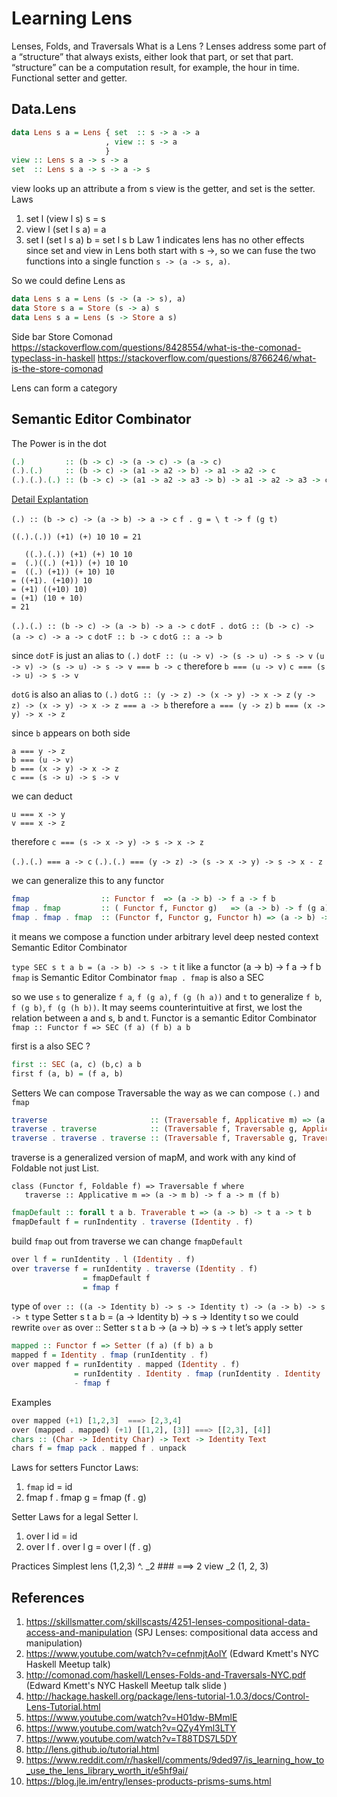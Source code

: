 # Learning Lens


Lenses, Folds, and Traversals
What is a Lens ?
Lenses address some part of a “structure” that always exists, either look that part, or set that part.
“structure” can be a computation result, for example, the hour in time. Functional setter and getter.
##  Data.Lens

```haskell
data Lens s a = Lens { set  :: s -> a -> a
                     , view :: s -> a
                     }
view :: Lens s a -> s -> a
set  :: Lens s a -> s -> a -> s
```

view looks up an attribute a from s
view is the getter, and set is the setter.
Laws
1. set l (view l s) s = s
2. view l (set l s a) = a
3. set l (set l s a) b = set l s b
Law 1 indicates lens has no other effects
since set and view in Lens both start with s ->, so we can fuse the two functions into a single function
`s -> (a -> s, a)`.

So we could define Lens as
```haskell
data Lens s a = Lens (s -> (a -> s), a)
data Store s a = Store (s -> a) s
data Lens s a = Lens (s -> Store a s)
```

Side bar Store Comonad
https://stackoverflow.com/questions/8428554/what-is-the-comonad-typeclass-in-haskell
https://stackoverflow.com/questions/8766246/what-is-the-store-comonad

Lens can form a category

## Semantic Editor Combinator

The Power is in the dot
```haskell
(.)         :: (b -> c) -> (a -> c) -> (a -> c)
(.).(.)     :: (b -> c) -> (a1 -> a2 -> b) -> a1 -> a2 -> c
(.).(.).(.) :: (b -> c) -> (a1 -> a2 -> a3 -> b) -> a1 -> a2 -> a3 -> c
```
[Detail Explantation](https://www.reddit.com/r/haskellquestions/comments/ayi445/help_me_understand_the_function_and_its_type/)

`(.) :: (b -> c) -> (a -> b) -> a -> c`
`f . g = \ t -> f (g t)`

`((.).(.)) (+1) (+) 10 10 = 21`
```
   ((.).(.)) (+1) (+) 10 10
=  (.)((.) (+1)) (+) 10 10
=  ((.) (+1)) (+ 10) 10
= ((+1). (+10)) 10
= (+1) ((+10) 10)
= (+1) (10 + 10)
= 21
```


`(.).(.) :: (b -> c) -> (a -> b) -> a -> c`
`dotF . dotG :: (b -> c) -> (a -> c) -> a -> c`
`dotF :: b -> c`
`dotG :: a -> b`

since `dotF` is just an alias to `(.)`
`dotF :: (u -> v) -> (s -> u) -> s -> v`
`(u -> v) -> (s -> u) -> s -> v === b -> c`
therefore
`b === (u -> v)`
`c === (s -> u) -> s -> v`

`dotG` is also an alias to `(.)`
`dotG :: (y -> z) -> (x -> y) -> x -> z`
`(y -> z) -> (x -> y) -> x -> z === a -> b`
therefore
`a === (y -> z)`
`b === (x -> y) -> x -> z`

since `b` appears on both side

```
a === y -> z
b === (u -> v)
b === (x -> y) -> x -> z
c === (s -> u) -> s -> v
```

we can deduct

```
u === x -> y
v === x -> z
```

therefore `c === (s -> x -> y) -> s -> x -> z`

`(.).(.) === a -> c`
`(.).(.) === (y -> z) -> (s -> x -> y) -> s -> x - z`



we can generalize this to any functor

```haskell
fmap                :: Functor f  => (a -> b) -> f a -> f b
fmap . fmap         :: ( Functor f, Functor g)   => (a -> b) -> f (g a) -> f (g b)
fmap . fmap . fmap  :: (Functor f, Functor g, Functor h) => (a -> b) -> f (g (h a)) -> f (g (h b))
```

it means we compose a function under arbitrary level deep nested context
Semantic Editor Combinator

`type SEC s t a b = (a -> b) -> s -> t`
it like a functor (a -> b) -> f a -> f b
`fmap` is Semantic Editor Combinator
`fmap . fmap` is also a SEC

so we use `s` to generalize `f a`,  `f (g a)`, `f (g (h a))` and `t` to generalize `f b`,  `f (g b)`, `f (g (h b))`.
It may seems counterintuitive at first, we lost the relation between a and s, b and t.
Functor is a semantic Editor Combinator
`fmap :: Functor f => SEC (f a) (f b) a b`

first is a also SEC ?
```haskell
first :: SEC (a, c) (b,c) a b
first f (a, b) = (f a, b)
```
Setters
We can compose Traversable the way as we can compose `(.)` and `fmap`

```haskell
traverse                       :: (Traversable f, Applicative m) => (a -> m b) -> f a -> m (f b)
traverse . traverse            :: (Traversable f, Traversable g, Applicative m) => (a -> m b) -> f (g a) -> m (f (g b))
traverse . traverse . traverse :: (Traversable f, Traversable g, Traversable h, Applicative m) => (a -> m b) -> f (g (h a)) -> m (f (g (h b)))
```

traverse is a generalized version of mapM, and work with any kind of Foldable not just List.

```
class (Functor f, Foldable f) => Traversable f where
   traverse :: Applicative m => (a -> m b) -> f a -> m (f b)
```

```haskell
fmapDefault :: forall t a b. Traverable t => (a -> b) -> t a -> t b
fmapDefault f = runIndentity . traverse (Identity . f)
```

build `fmap` out from traverse
we can change `fmapDefault`

```haskell
over l f = runIdentity . l (Identity . f)
over traverse f = runIdentity . traverse (Identity . f)
                = fmapDefault f
                = fmap f
```
type of `over :: ((a -> Identity b) -> s -> Identity t) -> (a -> b) -> s -> t`
type Setter s t a b = (a -> Identity b) -> s -> Identity t
so we could rewrite `over` as
over :: Setter s t a b -> (a -> b) -> s -> t
let’s apply setter

```haskell
mapped :: Functor f => Setter (f a) (f b) a b
mapped f = Identity . fmap (runIdentity . f)
over mapped f = runIdentity . mapped (Identity . f)
              = runIdentity . Identity . fmap (runIdentity . Identity . f)
              - fmap f
```

Examples

```haskell
over mapped (+1) [1,2,3]  ===> [2,3,4]
over (mapped . mapped) (+1) [[1,2], [3]] ===> [[2,3], [4]]
chars :: (Char -> Identity Char) -> Text -> Identity Text
chars f = fmap pack . mapped f . unpack
```

Laws for setters
Functor Laws:
1. `fmap` id = id
2. fmap f . fmap g = fmap (f . g)

Setter Laws for a legal Setter l.
1. over l id = id
2. over l f . over l g = over l (f . g)


Practices
Simplest lens
(1,2,3) ^. _2  ### ===> 2
view _2 (1, 2, 3)


## References
1. https://skillsmatter.com/skillscasts/4251-lenses-compositional-data-access-and-manipulation (SPJ Lenses: compositional data access and manipulation)
2. https://www.youtube.com/watch?v=cefnmjtAolY (Edward Kmett's NYC Haskell Meetup talk)
3. http://comonad.com/haskell/Lenses-Folds-and-Traversals-NYC.pdf (Edward Kmett's NYC Haskell Meetup talk slide )
2. http://hackage.haskell.org/package/lens-tutorial-1.0.3/docs/Control-Lens-Tutorial.html
3. https://www.youtube.com/watch?v=H01dw-BMmlE
4. https://www.youtube.com/watch?v=QZy4Yml3LTY
5. https://www.youtube.com/watch?v=T88TDS7L5DY
6. http://lens.github.io/tutorial.html
7. https://www.reddit.com/r/haskell/comments/9ded97/is_learning_how_to_use_the_lens_library_worth_it/e5hf9ai/
9. https://blog.jle.im/entry/lenses-products-prisms-sums.html




